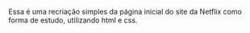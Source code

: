 Essa é uma recriação simples da página inicial do site da Netflix
como forma de estudo, utilizando html e css.  
